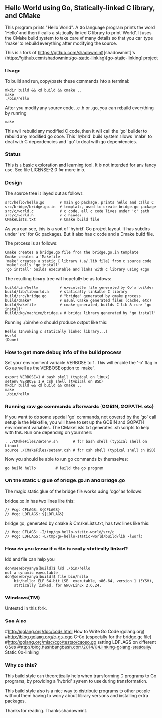 ## Hello World using Go, Statically-linked C library, and CMake

This program prints "Hello World". A Go language program prints the word 
'Hello' and then it calls a statically linked C library to print 
'World'. It uses the CMake build system to take care of many details
so that you can type 'make' to rebuild everything after modifying the source. 

This is a fork of (https://github.com/shadowmint)[shadowmint]'s (https://github.com/shadowmint/go-static-linking)[go-static-linking] project

### Usage

To build and run, copy/paste these commands into a terminal:
   
    mkdir build && cd build && cmake ..
    make
    ./bin/hello

After you modify any source code, .c .h or .go, you can rebuild everything
by running
 
    make

This will rebuild any modified C code, then it will call the 'go' 
builder to rebuild any modified go code. This 'hybrid' build system allows
'make' to deal with C dependencies and 'go' to deal with go dependencies.

### Status

This is a basic exploration and learning tool. It is not intended for 
any fancy use. See file LICENSE-2.0 for more info.

### Design

The source tree is layed out as follows:

    src/hello/hello.go       # main go package, prints hello and calls C
    src/bridge/bridge.go.in  # template, used to create bridge.go package
    src/c/world.c            # c code. all c code lives under 'c' path
    src/c/world.h            # c header
    CMakeLists.txt           # Cmake build file

As you can see, this is a sort of 'hybrid' Go project layout. It 
has subdirs under 'src' for Go packages. But it also has c code and
a Cmake build file.

The process is as follows:

    Cmake creates a bridge.go file from the bridge.go.in template
    Cmake creates a 'Makefile'
    'make' creates a static C library (.a/.lib file) from c source code
    'make' calls 'go install' 
    'go install' builds executable and links with c library using #cgo

The resulting binary tree will hopefully be as follows:

    build/bin/hello          # executable file generated by Go's builder
    build/lib/libworld.a     # statically linkable C library
    build/src/bridge.go      # "bridge" generated by cmake process
    build/cmake*             # usual Cmake generated files (cache, etc)
    build/Makefile           # cmake-generated, builds C lib & runs 'go install'
    build/pkg/machine/bridge.a # bridge library generated by 'go install'

Running ./bin/hello should produce output like this:

    Hello (Invoking c statically linked library...)
    World
    (Done)

### How to get more debug info of the build process

Set your environment variable VERBOSE to 1. This will enable the '-x' 
flag in Go as well as the VERBOSE option to 'make'.

    export VERBOSE=1 # bash shell (typical on linux)
    setenv VERBOSE 1 # csh shell (typical on BSD)
    mkdir build && cd build && cmake ..
    make
    ./bin/hello

### Running raw go commands afterwards (GOBIN, GOPATH, etc)

If you want to do some special 'go' commands, not covered by the 'go'
call setup in the Makefile, you will have to set up the GOBIN and 
GOPATH environment variables. The CMakeLists.txt generates .sh scripts to 
help with this. Run one depending on your shell:

    . ./CMakeFiles/setenv.sh       # for bash shell (typical shell on Linux)
    source ./CMakeFiles/setenv.csh # for csh shell (typical shell on BSD)

Now you should be able to run go commands by themselves:

    go build hello         # build the go program

### On the static C glue of bridge.go.in and bridge.go

The magic static glue of the bridge file works using 'cgo' as follows:

bridge.go.in has two lines like this:

    // #cgo CFLAGS: ${CFLAGS}
    // #cgo LDFLAGS: ${LDFLAGS}

bridge.go, generated by cmake & CmakeLists.txt, has two lines like this:

    // #cgo CFLAGS: -I/tmp/go-hello-static-world/src/c
    // #cgo LDFLAGS: -L/tmp/go-hello-static-world/build/lib -lworld

### How do you know if a file is really statically linked?

ldd and file can help you

    don@serebryanya[build]$ ldd ./bin/hello 
	not a dynamic executable
    don@serebryanya[build]$ file bin/hello 
        bin/hello: ELF 64-bit LSB  executable, x86-64, version 1 (SYSV), 
        statically linked, for GNU/Linux 2.6.24, 

### Windows(TM)

Untested in this fork.

### See Also

#<http://golang.org/doc/code.html> How to Write Go Code (golang.org)
#<http://blog.golang.org/c-go-cgo> C-Go (especially for the bridge.go file)
#<http://golang.org/misc/cgo/testso/cgoso.go> setting LDFLAGS on different OSes
#<http://blog.hashbangbash.com/2014/04/linking-golang-statically/> Static Go-linking

### Why do this?

This build style can theoretically help when transforming C programs to Go 
programs, by providing a 'hybrid' system to use during transformation. 

This build style also is a nice way to distribute programs to other 
people without them having to worry about library versions and 
installing extra packages.

Thanks for reading. Thanks shadowmint.


